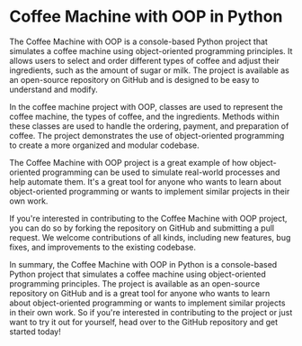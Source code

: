 # Coffee Machine with OOP in Python

The Coffee Machine with OOP is a console-based Python project that simulates a coffee machine using object-oriented programming principles. It allows users to select and order different types of coffee and adjust their ingredients, such as the amount of sugar or milk. The project is available as an open-source repository on GitHub and is designed to be easy to understand and modify.

In the coffee machine project with OOP, classes are used to represent the coffee machine, the types of coffee, and the ingredients. Methods within these classes are used to handle the ordering, payment, and preparation of coffee. The project demonstrates the use of object-oriented programming to create a more organized and modular codebase.

The Coffee Machine with OOP project is a great example of how object-oriented programming can be used to simulate real-world processes and help automate them. It's a great tool for anyone who wants to learn about object-oriented programming or wants to implement similar projects in their own work.

If you're interested in contributing to the Coffee Machine with OOP project, you can do so by forking the repository on GitHub and submitting a pull request. We welcome contributions of all kinds, including new features, bug fixes, and improvements to the existing codebase.

In summary, the Coffee Machine with OOP in Python is a console-based Python project that simulates a coffee machine using object-oriented programming principles. The project is available as an open-source repository on GitHub and is a great tool for anyone who wants to learn about object-oriented programming or wants to implement similar projects in their own work. So if you're interested in contributing to the project or just want to try it out for yourself, head over to the GitHub repository and get started today!